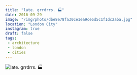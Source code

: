 ```yaml
---
title: "late. grrdrrs. 🏭"
date: 2016-09-29
image: "/img/photo/dbe8e78fa30ce1ea9ce6d5c1f1dc2aba.jpg"
location: "London City"
instagram: true
draft: false
tags:
 - architecture
 - london
 - cities
---
```


![late. grrdrrs. 🏭](/img/photo/dbe8e78fa30ce1ea9ce6d5c1f1dc2aba.jpg)
